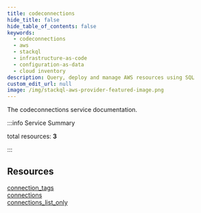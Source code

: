 ```yaml
---
title: codeconnections
hide_title: false
hide_table_of_contents: false
keywords:
  - codeconnections
  - aws
  - stackql
  - infrastructure-as-code
  - configuration-as-data
  - cloud inventory
description: Query, deploy and manage AWS resources using SQL
custom_edit_url: null
image: /img/stackql-aws-provider-featured-image.png
---
```


The codeconnections service documentation.

:::info Service Summary

<div class="row">
<div class="providerDocColumn">
<span>total resources:&nbsp;<b>3</b></span><br />
</div>
</div>

:::

## Resources
<div class="row">
<div class="providerDocColumn">
<a href="/services/codeconnections/connection_tags/">connection_tags</a><br />
<a href="/services/codeconnections/connections/">connections</a>
</div>
<div class="providerDocColumn">
<a href="/services/codeconnections/connections_list_only/">connections_list_only</a>
</div>
</div>